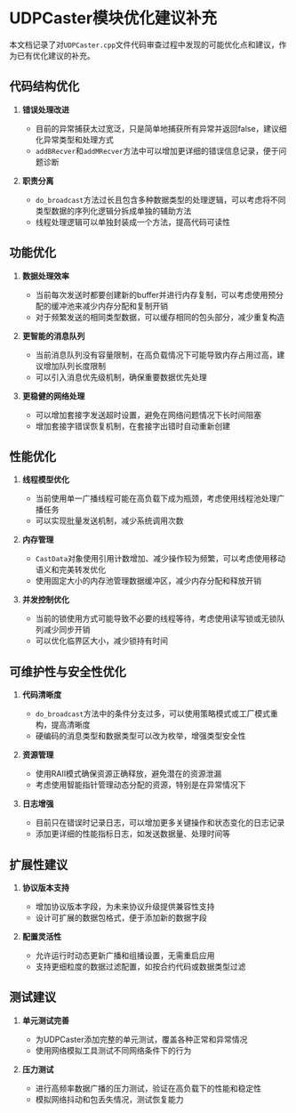 # UDPCaster模块优化建议补充

本文档记录了对`UDPCaster.cpp`文件代码审查过程中发现的可能优化点和建议，作为已有优化建议的补充。

## 代码结构优化

1. **错误处理改进**
   - 目前的异常捕获太过宽泛，只是简单地捕获所有异常并返回false，建议细化异常类型和处理方式
   - `addBRecver`和`addMRecver`方法中可以增加更详细的错误信息记录，便于问题诊断

2. **职责分离**
   - `do_broadcast`方法过长且包含多种数据类型的处理逻辑，可以考虑将不同类型数据的序列化逻辑分拆成单独的辅助方法
   - 线程处理逻辑可以单独封装成一个方法，提高代码可读性

## 功能优化

1. **数据处理效率**
   - 当前每次发送时都要创建新的buffer并进行内存复制，可以考虑使用预分配的缓冲池来减少内存分配和复制开销
   - 对于频繁发送的相同类型数据，可以缓存相同的包头部分，减少重复构造

2. **更智能的消息队列**
   - 当前消息队列没有容量限制，在高负载情况下可能导致内存占用过高，建议增加队列长度限制
   - 可以引入消息优先级机制，确保重要数据优先处理

3. **更稳健的网络处理**
   - 可以增加套接字发送超时设置，避免在网络问题情况下长时间阻塞
   - 增加套接字错误恢复机制，在套接字出错时自动重新创建

## 性能优化

1. **线程模型优化**
   - 当前使用单一广播线程可能在高负载下成为瓶颈，考虑使用线程池处理广播任务
   - 可以实现批量发送机制，减少系统调用次数

2. **内存管理**
   - `CastData`对象使用引用计数增加、减少操作较为频繁，可以考虑使用移动语义和完美转发优化
   - 使用固定大小的内存池管理数据缓冲区，减少内存分配和释放开销

3. **并发控制优化**
   - 当前的锁使用方式可能导致不必要的线程等待，考虑使用读写锁或无锁队列减少同步开销
   - 可以优化临界区大小，减少锁持有时间

## 可维护性与安全性优化

1. **代码清晰度**
   - `do_broadcast`方法中的条件分支过多，可以使用策略模式或工厂模式重构，提高清晰度
   - 硬编码的消息类型和数据类型可以改为枚举，增强类型安全性

2. **资源管理**
   - 使用RAII模式确保资源正确释放，避免潜在的资源泄漏
   - 考虑使用智能指针管理动态分配的资源，特别是在异常情况下

3. **日志增强**
   - 目前只在错误时记录日志，可以增加更多关键操作和状态变化的日志记录
   - 添加更详细的性能指标日志，如发送数据量、处理时间等

## 扩展性建议

1. **协议版本支持**
   - 增加协议版本字段，为未来协议升级提供兼容性支持
   - 设计可扩展的数据包格式，便于添加新的数据字段

2. **配置灵活性**
   - 允许运行时动态更新广播和组播设置，无需重启应用
   - 支持更细粒度的数据过滤配置，如按合约代码或数据类型过滤

## 测试建议

1. **单元测试完善**
   - 为UDPCaster添加完整的单元测试，覆盖各种正常和异常情况
   - 使用网络模拟工具测试不同网络条件下的行为

2. **压力测试**
   - 进行高频率数据广播的压力测试，验证在高负载下的性能和稳定性
   - 模拟网络抖动和包丢失情况，测试恢复能力
